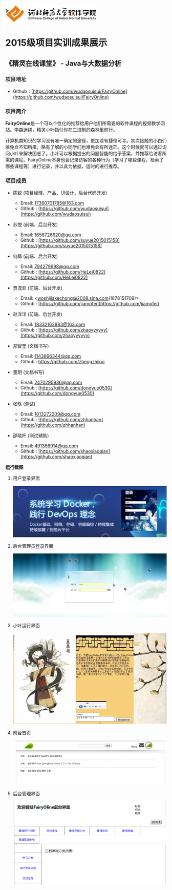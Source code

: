 ﻿<img src="../../../image/logo.png"/>

# 2015级项目实训成果展示 

## 《精灵在线课堂》 - Java与大数据分析

### 项目地址

* Github：[https://github.com/wudaosuisui/FairyOnline](https://github.com/wudaosuisui/FairyOnline) 

### 项目简介

**FairyOnline**是一个可以个性化的推荐给用户他们所需要的软件课程的视频教学网站。学森迷绕，精灵小叶指引你在二进制的森林里前行。

计算机类知识的学习没有唯一确定的途径，更加没有捷径可寻。初次接触的小白们难免会不知所措，略有了解的小同学们也难免会有所迷茫。这个时候就可以通过询问小叶来解决困惑了。小叶可以根据提出的问题智能的给予答案，并推荐给访客所需的课程。FairyOnline本身也会记录访客的各种行为（学习了哪些课程，检索了哪些课程等）进行记录，并以此为依据，适时的进行推荐。


### 项目成员


* 陈锐 (项目经理，产品，UI设计，后台代码开发) 
 	* Email: <17360701785@163.com>
   	* Github : [https://github.com/wudaosuisui](https://github.com/wudaosuisui)

* 苏悦 (前端、后台开发) 
	* Email: <1656726620@qq.com>
	* Github : [https://github.com/suyue2015015158](https://github.com/suyue2015015158)

* 何磊 (前端、后台开发) 
	* Email: <794279698@qq.com>
	* Github : [https://github.com/HeLei0822](https://github.com/HeLei0822)

* 贾漠菲 (前端、后台开发) 
	* Email: <woshijiakechong@2008.sina.com(1878151709)>
	* Github : [https://github.com/jiamofei](https://github.com/jiamofei)

* 赵洋洋 (前端、后台开发) 
	* Email: <18332163883@163.com>
	* Github : [https://github.com/zhaoyyyyyy](https://github.com/zhaoyyyyyy)

* 郑智奎 (文档书写) 
	* Email: <1143896344@qq.com>
	* Github : [https://github.com/zhengzhikui ](https://github.com/zhengzhikui)

* 董玥 (文档书写) 
	* Email: <2470295936@qq.com>
	* Github : [https://github.com/dongyue0530](https://github.com/dongyue0530)

* 张晗 (测试) 
	* Email: <1013272209@qq.com>
	* Github : [https://github.com/zhhanhan](https://github.com/zhhanhan)

* 邵晓阡 (测试辅助) 
	* Email: <491366914@qq.com>
	* Github : [https://github.com/shaoxiaoqian](https://github.com/shaoxiaoqian)    





**运行截图**

1. 用户登录界面

   <img src="./image/1.jpg">

2. 后台管理员登录界面

   <img src="./image/2.png">

3. 小叶运行界面

   <img src="./image/3.jpg">

4. 前台首页

   <img src="./image/4.png">

5. 后台管理界面

   <img src="./image/5.png">